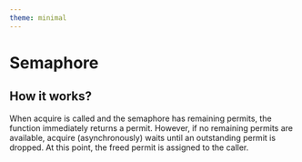 ```yaml
---
theme: minimal
---
```


# Semaphore

## How it works?

When acquire is called and the semaphore has remaining permits, the function immediately returns a permit. However, if no remaining permits are available, acquire (asynchronously) waits until an outstanding permit is dropped. At this point, the freed permit is assigned to the caller.